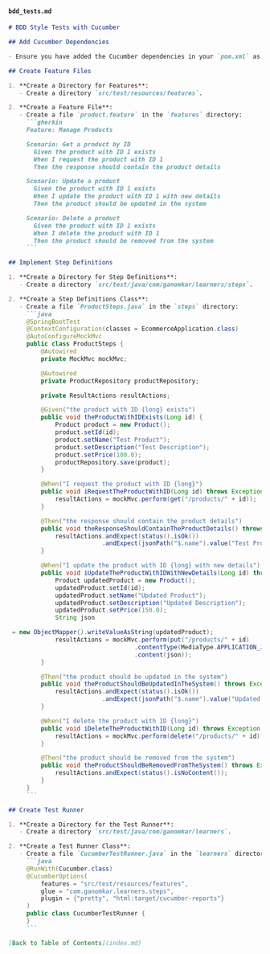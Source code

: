 #### `bdd_tests.md`
```markdown
# BDD Style Tests with Cucumber

## Add Cucumber Dependencies

- Ensure you have added the Cucumber dependencies in your `pom.xml` as mentioned earlier.

## Create Feature Files

1. **Create a Directory for Features**:
   - Create a directory `src/test/resources/features`.

2. **Create a Feature File**:
   - Create a file `product.feature` in the `features` directory:
     ```gherkin
     Feature: Manage Products

     Scenario: Get a product by ID
       Given the product with ID 1 exists
       When I request the product with ID 1
       Then the response should contain the product details

     Scenario: Update a product
       Given the product with ID 1 exists
       When I update the product with ID 1 with new details
       Then the product should be updated in the system

     Scenario: Delete a product
       Given the product with ID 1 exists
       When I delete the product with ID 1
       Then the product should be removed from the system
     ```

## Implement Step Definitions

1. **Create a Directory for Step Definitions**:
   - Create a directory `src/test/java/com/ganomkar/learners/steps`.

2. **Create a Step Definitions Class**:
   - Create a file `ProductSteps.java` in the `steps` directory:
     ```java
     @SpringBootTest
     @ContextConfiguration(classes = EcommerceApplication.class)
     @AutoConfigureMockMvc
     public class ProductSteps {
         @Autowired
         private MockMvc mockMvc;

         @Autowired
         private ProductRepository productRepository;

         private ResultActions resultActions;

         @Given("the product with ID {long} exists")
         public void theProductWithIDExists(Long id) {
             Product product = new Product();
             product.setId(id);
             product.setName("Test Product");
             product.setDescription("Test Description");
             product.setPrice(100.0);
             productRepository.save(product);
         }

         @When("I request the product with ID {long}")
         public void iRequestTheProductWithID(Long id) throws Exception {
             resultActions = mockMvc.perform(get("/products/" + id));
         }

         @Then("the response should contain the product details")
         public void theResponseShouldContainTheProductDetails() throws Exception {
             resultActions.andExpect(status().isOk())
                          .andExpect(jsonPath("$.name").value("Test Product"));
         }

         @When("I update the product with ID {long} with new details")
         public void iUpdateTheProductWithIDWithNewDetails(Long id) throws Exception {
             Product updatedProduct = new Product();
             updatedProduct.setId(id);
             updatedProduct.setName("Updated Product");
             updatedProduct.setDescription("Updated Description");
             updatedProduct.setPrice(150.0);
             String json

 = new ObjectMapper().writeValueAsString(updatedProduct);
             resultActions = mockMvc.perform(put("/products/" + id)
                                   .contentType(MediaType.APPLICATION_JSON)
                                   .content(json));
         }

         @Then("the product should be updated in the system")
         public void theProductShouldBeUpdatedInTheSystem() throws Exception {
             resultActions.andExpect(status().isOk())
                          .andExpect(jsonPath("$.name").value("Updated Product"));
         }

         @When("I delete the product with ID {long}")
         public void iDeleteTheProductWithID(Long id) throws Exception {
             resultActions = mockMvc.perform(delete("/products/" + id));
         }

         @Then("the product should be removed from the system")
         public void theProductShouldBeRemovedFromTheSystem() throws Exception {
             resultActions.andExpect(status().isNoContent());
         }
     }
     ```

## Create Test Runner

1. **Create a Directory for the Test Runner**:
   - Create a directory `src/test/java/com/ganomkar/learners`.

2. **Create a Test Runner Class**:
   - Create a file `CucumberTestRunner.java` in the `learners` directory:
     ```java
     @RunWith(Cucumber.class)
     @CucumberOptions(
         features = "src/test/resources/features",
         glue = "com.ganomkar.learners.steps",
         plugin = {"pretty", "html:target/cucumber-reports"}
     )
     public class CucumberTestRunner {
     }
     ```

[Back to Table of Contents](index.md)